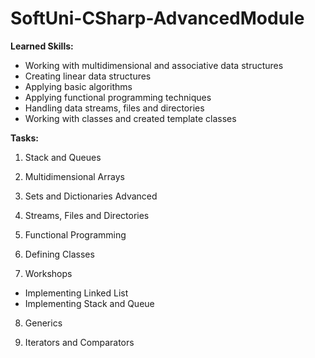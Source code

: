 # SoftUni-CSharp-AdvancedModule

**Learned Skills:**
- Working with multidimensional and associative data structures  
- Creating linear data structures  
- Аpplying basic algorithms  
- Аpplying functional programming techniques  
- Handling data streams, files and directories  
- Working with classes and created template classes

**Tasks:**

1. Stack and Queues

2. Multidimensional Arrays

3. Sets and Dictionaries Advanced

4. Streams, Files and Directories

5. Functional Programming

6. Defining Classes

7. Workshops
- Implementing Linked List
- Implementing Stack and Queue

8. Generics

10. Iterators and Comparators
